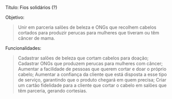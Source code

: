 Título: Fios solidários (?)


Objetivo:
> Unir em parceria salões de beleza e ONGs que recolhem cabelos cortados para produzir perucas para mulheres que tiveram ou têm câncer de mama.

Funcionalidades:
> Cadastrar salões de beleza que cortam cabelos para doação;
> Cadastrar ONGs que produzem perucas para mulheres com câncer;
> Aumentar a facilidade de pessoas que querem cortar e doar o próprio cabelo;
> Aumentar a confiança da cliente que está disposta a esse tipo de serviço, garantindo que o produto chegará em quem precisa;
> Criar um cartão fidelidade para a cliente que cortar o cabelo em salões que têm parceria, gerando cortesias.
